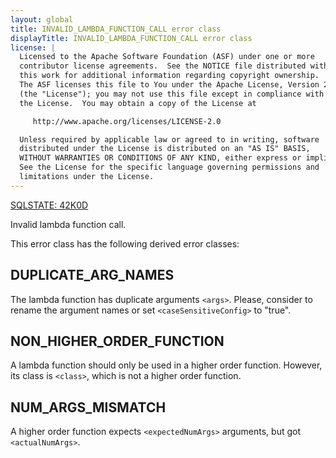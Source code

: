 ```yaml
---
layout: global
title: INVALID_LAMBDA_FUNCTION_CALL error class
displayTitle: INVALID_LAMBDA_FUNCTION_CALL error class
license: |
  Licensed to the Apache Software Foundation (ASF) under one or more
  contributor license agreements.  See the NOTICE file distributed with
  this work for additional information regarding copyright ownership.
  The ASF licenses this file to You under the Apache License, Version 2.0
  (the "License"); you may not use this file except in compliance with
  the License.  You may obtain a copy of the License at

     http://www.apache.org/licenses/LICENSE-2.0

  Unless required by applicable law or agreed to in writing, software
  distributed under the License is distributed on an "AS IS" BASIS,
  WITHOUT WARRANTIES OR CONDITIONS OF ANY KIND, either express or implied.
  See the License for the specific language governing permissions and
  limitations under the License.
---
```


[SQLSTATE: 42K0D](sql-error-conditions-sqlstates.html#class-42-syntax-error-or-access-rule-violation)

Invalid lambda function call.

This error class has the following derived error classes:

## DUPLICATE_ARG_NAMES

The lambda function has duplicate arguments `<args>`. Please, consider to rename the argument names or set `<caseSensitiveConfig>` to "true".

## NON_HIGHER_ORDER_FUNCTION

A lambda function should only be used in a higher order function. However, its class is `<class>`, which is not a higher order function.

## NUM_ARGS_MISMATCH

A higher order function expects `<expectedNumArgs>` arguments, but got `<actualNumArgs>`.


